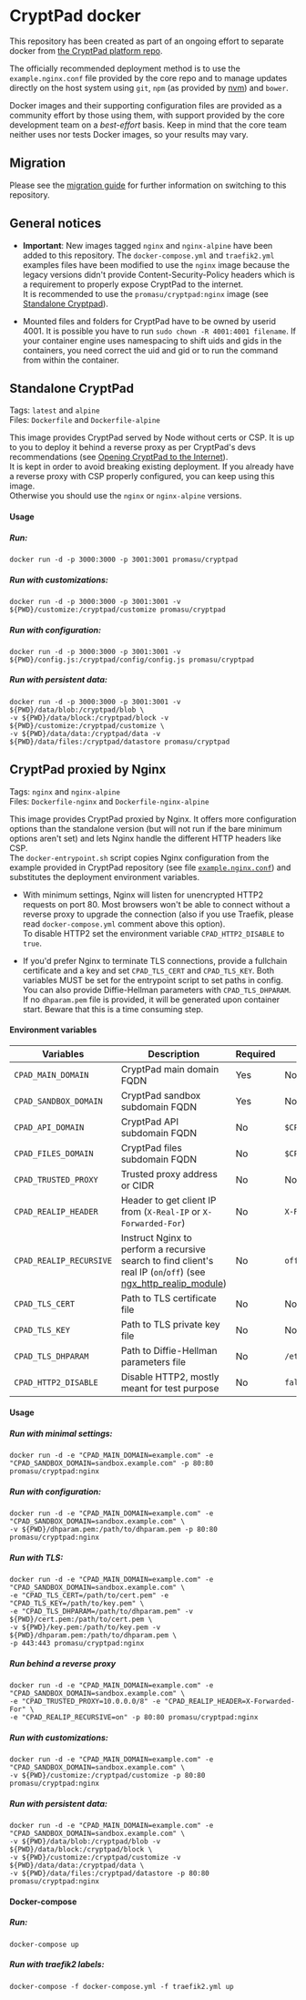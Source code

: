 # CryptPad docker  

This repository has been created as part of an ongoing effort to separate docker from [the CryptPad platform repo](https://github.com/xwiki-labs/cryptpad).

The officially recommended deployment method is to use the `example.nginx.conf` file provided by the core repo and to manage updates directly on the host system using `git`, `npm` (as provided by [nvm](https://github.com/nvm-sh/nvm)) and `bower`.

Docker images and their supporting configuration files are provided as a community effort by those using them, with support provided by the core development team on a _best-effort_ basis. Keep in mind that the core team neither uses nor tests Docker images, so your results may vary.

## Migration
Please see the [migration guide](MIGRATION.md) for further information on switching to this repository.  

## General notices  
* **Important**: New images tagged `nginx` and `nginx-alpine` have been added to this repository. The `docker-compose.yml` and `traefik2.yml` examples files have been modified to use the `nginx` image because the legacy versions didn't provide Content-Security-Policy headers which is a requirement to properly expose CryptPad to the internet.  
It is recommended to use the `promasu/cryptpad:nginx` image (see [Standalone Cryptpad](#cryptpad-proxied-by-nginx)).  

* Mounted files and folders for CryptPad have to be owned by userid 4001. It is possible you have to run `sudo chown -R 4001:4001 filename`. If your container engine uses namespacing to shift uids and gids in the containers, you need correct the uid and gid or to run the command from within the container.  

## Standalone CryptPad  
Tags: `latest` and `alpine`  
Files: `Dockerfile` and `Dockerfile-alpine`  

This image provides CryptPad served by Node without certs or CSP. It is up to you to deploy it behind a reverse proxy as per CryptPad's devs recommendations (see [Opening CryptPad to the Internet](https://github.com/xwiki-labs/cryptpad/wiki/Installation-guide#opening-cryptpad-to-the-internet)).  
It is kept in order to avoid breaking existing deployment.
If you already have a reverse proxy with CSP properly configured, you can keep using this image.  
Otherwise you should use the `nginx` or `nginx-alpine` versions.

#### Usage  

##### Run:  
```
docker run -d -p 3000:3000 -p 3001:3001 promasu/cryptpad
```  

##### Run with customizations:  
```
docker run -d -p 3000:3000 -p 3001:3001 -v ${PWD}/customize:/cryptpad/customize promasu/cryptpad
```  

##### Run with configuration:  
```
docker run -d -p 3000:3000 -p 3001:3001 -v ${PWD}/config.js:/cryptpad/config/config.js promasu/cryptpad
```  

##### Run with persistent data:  
```
docker run -d -p 3000:3000 -p 3001:3001 -v ${PWD}/data/blob:/cryptpad/blob \
-v ${PWD}/data/block:/cryptpad/block -v ${PWD}/customize:/cryptpad/customize \
-v ${PWD}/data/data:/cryptpad/data -v ${PWD}/data/files:/cryptpad/datastore promasu/cryptpad
```

## CryptPad proxied by Nginx  
Tags: `nginx` and `nginx-alpine`  
Files: `Dockerfile-nginx` and `Dockerfile-nginx-alpine`  

This image provides CryptPad proxied by Nginx. It offers more configuration options than the standalone version (but will not run if the bare minimum options aren't set) and lets Nginx handle the different HTTP headers like CSP.  
The `docker-entrypoint.sh` script copies Nginx configuration from the example provided in CryptPad repository (see file [`example.nginx.conf`](https://github.com/xwiki-labs/cryptpad/blob/main/docs/example.nginx.conf)) and substitutes the deployment environment variables.

* With minimum settings, Nginx will listen for unencrypted HTTP2 requests on port 80. Most browsers won't be able to connect without a reverse proxy to upgrade the connection (also if you use Traefik, please read `docker-compose.yml` comment above this option).  
To disable HTTP2 set the environment variable `CPAD_HTTP2_DISABLE` to `true`.  

* If you'd prefer Nginx to terminate TLS connections, provide a fullchain certificate and a key and set `CPAD_TLS_CERT` and `CPAD_TLS_KEY`. Both variables MUST be set for the entrypoint script to set paths in config. You can also provide Diffie-Hellman parameters with `CPAD_TLS_DHPARAM`. If no `dhparam.pem` file is provided, it will be generated upon container start. Beware that this is a time consuming step.  

#### Environment variables  

| Variables | Description | Required | Default |
| --- | --- | --- | --- |
| `CPAD_MAIN_DOMAIN` | CryptPad main domain FQDN | Yes | None |
| `CPAD_SANDBOX_DOMAIN` | CryptPad sandbox subdomain FQDN | Yes | None |
| `CPAD_API_DOMAIN` | CryptPad API subdomain FQDN| No | `$CPAD_MAIN_DOMAIN` |
| `CPAD_FILES_DOMAIN` | CryptPad files subdomain FQDN | No | `$CPAD_MAIN_DOMAIN` |
| `CPAD_TRUSTED_PROXY` | Trusted proxy address or CIDR | No | None |
| `CPAD_REALIP_HEADER`| Header to get client IP from (`X-Real-IP` or `X-Forwarded-For`) | No | `X-Real-IP` |
| `CPAD_REALIP_RECURSIVE`| Instruct Nginx to perform a recursive search to find client's real IP (`on`/`off`) (see [ngx_http_realip_module](https://nginx.org/en/docs/http/ngx_http_realip_module.html)) | No | `off` |
| `CPAD_TLS_CERT` | Path to TLS certificate file | No | None |
| `CPAD_TLS_KEY` | Path to TLS private key file | No | None |
| `CPAD_TLS_DHPARAM` | Path to Diffie-Hellman parameters file | No | `/etc/nginx/dhparam.pem` |
| `CPAD_HTTP2_DISABLE` | Disable HTTP2, mostly meant for test purpose | No | `false` |

#### Usage

##### Run with minimal settings:  
```
docker run -d -e "CPAD_MAIN_DOMAIN=example.com" -e "CPAD_SANDBOX_DOMAIN=sandbox.example.com" -p 80:80 promasu/cryptpad:nginx
```  

##### Run with configuration:
```
docker run -d -e "CPAD_MAIN_DOMAIN=example.com" -e "CPAD_SANDBOX_DOMAIN=sandbox.example.com" \
-v ${PWD}/dhparam.pem:/path/to/dhparam.pem -p 80:80 promasu/cryptpad:nginx
```

##### Run with TLS:  
```
docker run -d -e "CPAD_MAIN_DOMAIN=example.com" -e "CPAD_SANDBOX_DOMAIN=sandbox.example.com" \
-e "CPAD_TLS_CERT=/path/to/cert.pem" -e "CPAD_TLS_KEY=/path/to/key.pem" \
-e "CPAD_TLS_DHPARAM=/path/to/dhparam.pem" -v ${PWD}/cert.pem:/path/to/cert.pem \
-v ${PWD}/key.pem:/path/to/key.pem -v ${PWD}/dhparam.pem:/path/to/dhparam.pem \
-p 443:443 promasu/cryptpad:nginx
```  

##### Run behind a reverse proxy  
```
docker run -d -e "CPAD_MAIN_DOMAIN=example.com" -e "CPAD_SANDBOX_DOMAIN=sandbox.example.com" \
-e "CPAD_TRUSTED_PROXY=10.0.0.0/8" -e "CPAD_REALIP_HEADER=X-Forwarded-For" \
-e "CPAD_REALIP_RECURSIVE=on" -p 80:80 promasu/cryptpad:nginx
```  

##### Run with customizations:  
```
docker run -d -e "CPAD_MAIN_DOMAIN=example.com" -e "CPAD_SANDBOX_DOMAIN=sandbox.example.com" \
-v ${PWD}/customize:/cryptpad/customize -p 80:80 promasu/cryptpad:nginx
```

##### Run with persistent data:  
```
docker run -d -e "CPAD_MAIN_DOMAIN=example.com" -e "CPAD_SANDBOX_DOMAIN=sandbox.example.com" \
-v ${PWD}/data/blob:/cryptpad/blob -v ${PWD}/data/block:/cryptpad/block \
-v ${PWD}/customize:/cryptpad/customize -v ${PWD}/data/data:/cryptpad/data \
-v ${PWD}/data/files:/cryptpad/datastore -p 80:80 promasu/cryptpad:nginx
```

#### Docker-compose

##### Run:
`docker-compose up`

##### Run with traefik2 labels:
`docker-compose -f docker-compose.yml -f traefik2.yml up`
